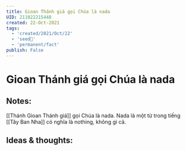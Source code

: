 ```yaml
---
title: Gioan Thánh giá gọi Chúa là nada
UID: 211022215448
created: 22-Oct-2021
tags:
  - 'created/2021/Oct/22'
  - 'seed🥜'
  - 'permanent/fact'
publish: False
---
```

# Gioan Thánh giá gọi Chúa là nada

## Notes:
[[Thánh Gioan Thánh giá]] gọi Chúa là nada. Nada là một từ trong tiếng [[Tây Ban Nha]] có nghĩa là nothing, không gì cả.

## Ideas & thoughts:


